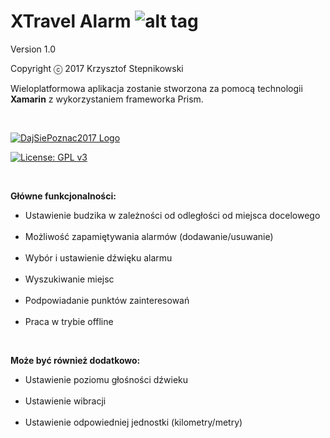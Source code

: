 # <b> XTravel Alarm </b> ![alt tag](https://github.com/krzysztofstepnikowski/XTravelAlarm/blob/master/XTravelAlarm/XTravelAlarm/XTravelAlarm.Droid/Resources/drawable-hdpi/ic_launcher.png) <br />

Version 1.0

Copyright ⓒ 2017 Krzysztof Stepnikowski

Wieloplatformowa aplikacja zostanie stworzona za pomocą technologii <b>Xamarin</b> z wykorzystaniem frameworka Prism. 

<br/>

[![DajSiePoznac2017 Logo](http://uczestnicy.dajsiepoznac.pl/Content/logo/dsp2017-logo.png)](http://dajsiepoznac.pl/)

[![License: GPL v3](https://img.shields.io/badge/License-GPL%20v3-blue.svg)](http://www.gnu.org/licenses/gpl-3.0)

<br />

<b>Główne funkcjonalności: </b>

<ul>
<li>Ustawienie budzika w zależności od odległości od miejsca docelowego</li>
<br/>
<li>Możliwość zapamiętywania alarmów (dodawanie/usuwanie)</li>
<br/>
<li>Wybór i ustawienie dźwięku alarmu</li>
<br/>
<li>Wyszukiwanie miejsc</li>
<br/>
<li>Podpowiadanie punktów zainteresowań</li>
<br/>
<li>Praca w trybie offline</li>
</ul>
<br/>

<b>Może być również dodatkowo:</b><br/>
<ul>
<li>Ustawienie poziomu głośności dźwieku</li>
<br/>
<li>Ustawienie wibracji</li>
<br />
<li>Ustawienie odpowiedniej jednostki (kilometry/metry)</li>
</ul>




